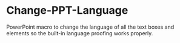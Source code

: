 # Change-PPT-Language
PowerPoint macro to change the language of all the text boxes and elements so the built-in language proofing works properly.
